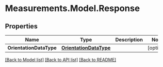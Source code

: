 # Measurements.Model.Response

## Properties

Name | Type | Description | Notes
------------ | ------------- | ------------- | -------------
**OrientationDataType** | [**OrientationDataType**](OrientationDataType.md) |  | [optional] 

[[Back to Model list]](../README.md#documentation-for-models) [[Back to API list]](../README.md#documentation-for-api-endpoints) [[Back to README]](../README.md)

